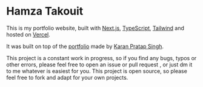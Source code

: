 # Hamza Takouit

This is my portfolio website, built with [Next.js](https://nextjs.org/), [TypeScript](https://www.typescriptlang.org/), [Tailwind](https://tailwindcss.com/) and hosted on [Vercel](https://www.vercel.com/).

It was built on top of the [portfolio](https://github.com/karanpratapsingh/portfolio) made by [Karan Pratap Singh](https://www.karanpratapsingh.com/).

This project is a constant work in progress, so if you find any bugs, typos or other errors, please feel free to open an issue or pull request , or just dm it to me whatever is easiest for you. This project is open source, so please feel free to fork and adapt for your own projects.
